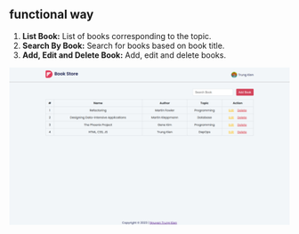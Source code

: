 ## functional way

1. **List Book:** List of books corresponding to the topic.
2. **Search By Book:** Search for books based on book title.
3. **Add, Edit and Delete Book:** Add, edit and delete books.

<img src="./assets/assignment-1.png" width="1200" alt="assignment-1_TrungKien" />

